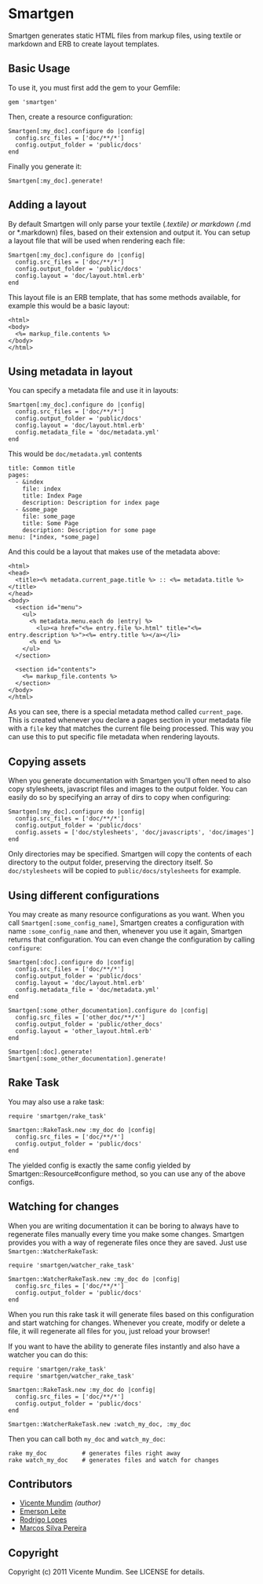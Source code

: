 Smartgen
========

Smartgen generates static HTML files from markup files, using textile or markdown and ERB to create layout templates.

## Basic Usage

To use it, you must first add the gem to your Gemfile:

    gem 'smartgen'

Then, create a resource configuration:

    Smartgen[:my_doc].configure do |config|
      config.src_files = ['doc/**/*']
      config.output_folder = 'public/docs'
    end

Finally you generate it:

    Smartgen[:my_doc].generate!

## Adding a layout

By default Smartgen will only parse your textile (*.textile) or markdown (*.md or *.markdown) files, based on their extension and output it. You can setup a layout file that will be used when rendering each file:

    Smartgen[:my_doc].configure do |config|
      config.src_files = ['doc/**/*']
      config.output_folder = 'public/docs'
      config.layout = 'doc/layout.html.erb'
    end

This layout file is an ERB template, that has some methods available, for example this would be a basic layout:

    <html>
    <body>
      <%= markup_file.contents %>
    </body>
    </html>

## Using metadata in layout

You can specify a metadata file and use it in layouts:

    Smartgen[:my_doc].configure do |config|
      config.src_files = ['doc/**/*']
      config.output_folder = 'public/docs'
      config.layout = 'doc/layout.html.erb'
      config.metadata_file = 'doc/metadata.yml'
    end

This would be `doc/metadata.yml` contents

    title: Common title
    pages:
      - &index
        file: index
        title: Index Page
        description: Description for index page
      - &some_page
        file: some_page
        title: Some Page
        description: Description for some page
    menu: [*index, *some_page]

And this could be a layout that makes use of the metadata above:

    <html>
    <head>
      <title><% metadata.current_page.title %> :: <%= metadata.title %></title>
    </head>
    <body>
      <section id="menu">
        <ul>
          <% metadata.menu.each do |entry| %>
            <lu><a href="<%= entry.file %>.html" title="<%= entry.description %>"><%= entry.title %></a></li>
          <% end %>
        </ul>
      </section>

      <section id="contents">
        <%= markup_file.contents %>
      </section>
    </body>
    </html>

As you can see, there is a special metadata method called `current_page`. This is created whenever you declare a pages section in your metadata file with a `file` key that matches the current file being processed. This way you can use this to put specific file metadata when rendering layouts.

## Copying assets

When you generate documentation with Smartgen you'll often need to also copy stylesheets, javascript files and images to the output folder. You can easily do so by specifying an array of dirs to copy when configuring:

    Smartgen[:my_doc].configure do |config|
      config.src_files = ['doc/**/*']
      config.output_folder = 'public/docs'
      config.assets = ['doc/stylesheets', 'doc/javascripts', 'doc/images']
    end

Only directories may be specified. Smartgen will copy the contents of each directory to the output folder, preserving the directory itself. So `doc/stylesheets` will be copied to `public/docs/stylesheets` for example.

## Using different configurations

You may create as many resource configurations as you want. When you call `Smartgen[:some_config_name]`, Smartgen creates a configuration with name `:some_config_name` and then, whenever you use it again, Smartgen returns that configuration. You can even change the configuration by calling `configure`:

    Smartgen[:doc].configure do |config|
      config.src_files = ['doc/**/*']
      config.output_folder = 'public/docs'
      config.layout = 'doc/layout.html.erb'
      config.metadata_file = 'doc/metadata.yml'
    end
    
    Smartgen[:some_other_documentation].configure do |config|
      config.src_files = ['other_doc/**/*']
      config.output_folder = 'public/other_docs'
      config.layout = 'other_layout.html.erb'
    end

    Smartgen[:doc].generate!
    Smartgen[:some_other_documentation].generate!

## Rake Task

You may also use a rake task:

    require 'smartgen/rake_task'
    
    Smartgen::RakeTask.new :my_doc do |config|
      config.src_files = ['doc/**/*']
      config.output_folder = 'public/docs'
    end

The yielded config is exactly the same config yielded by Smartgen::Resource#configure method, so you can use any of the above configs.

## Watching for changes

When you are writing documentation it can be boring to always have to regenerate files manually every time you make some changes. Smartgen provides you with a way of regenerate files once they are saved. Just use `Smartgen::WatcherRakeTask`:

    require 'smartgen/watcher_rake_task'
    
    Smartgen::WatcherRakeTask.new :my_doc do |config|
      config.src_files = ['doc/**/*']
      config.output_folder = 'public/docs'
    end

When you run this rake task it will generate files based on this configuration and start watching for changes. Whenever you create, modify or delete a file, it will regenerate all files for you, just reload your browser!

If you want to have the ability to generate files instantly and also have a watcher you can do this:

    require 'smartgen/rake_task'
    require 'smartgen/watcher_rake_task'
    
    Smartgen::RakeTask.new :my_doc do |config|
      config.src_files = ['doc/**/*']
      config.output_folder = 'public/docs'
    end
    
    Smartgen::WatcherRakeTask.new :watch_my_doc, :my_doc

Then you can call both `my_doc` and `watch_my_doc`:

    rake my_doc          # generates files right away
    rake watch_my_doc    # generates files and watch for changes

## Contributors

* [Vicente Mundim](http://github.com/vicentemundim) _(author)_
* [Emerson Leite](http://github.com/emerleite)
* [Rodrigo Lopes](http://github.com/rodvlopes)
* [Marcos Silva Pereira](http://github.com/marcospereira)

## Copyright

Copyright (c) 2011 Vicente Mundim. See LICENSE for details.
